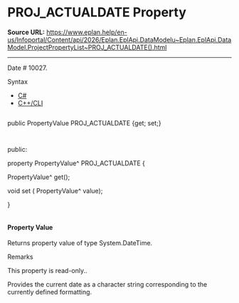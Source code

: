 # PROJ_ACTUALDATE Property

**Source URL:** https://www.eplan.help/en-us/Infoportal/Content/api/2026/Eplan.EplApi.DataModelu~Eplan.EplApi.DataModel.ProjectPropertyList~PROJ_ACTUALDATE().html

---

Date # 10027.

Syntax

- [C#](#i-syntax-CS)
- [C++/CLI](#i-syntax-CPP2005)

```
```
public PropertyValue PROJ_ACTUALDATE {get; set;}
```
```

```
```
public:

property PropertyValue^ PROJ_ACTUALDATE {

   PropertyValue^ get();

   void set (    PropertyValue^ value);

}
```
```

#### Property Value

Returns property value of type System.DateTime.

Remarks

This property is read-only..

Provides the current date as a character string corresponding to the currently defined formatting.
